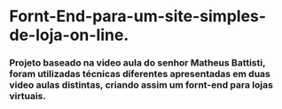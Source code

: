 # Fornt-End-para-um-site-simples-de-loja-on-line.
### Projeto baseado na video aula do senhor Matheus Battisti, foram utilizadas técnicas diferentes apresentadas em duas video aulas distintas, criando assim um fornt-end para lojas virtuais.

